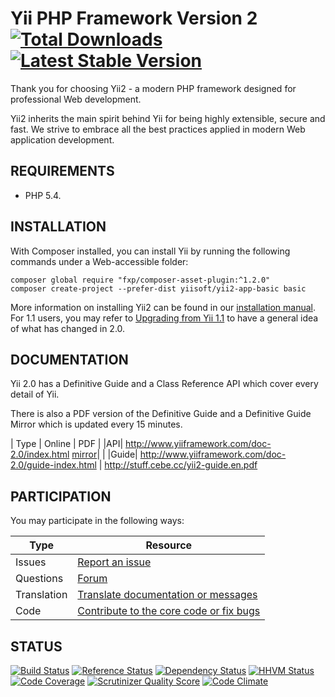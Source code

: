 Yii PHP Framework Version 2 [![Total Downloads](https://poser.pugx.org/yiisoft/yii2/downloads.png)](https://packagist.org/packages/yiisoft/yii2) [![Latest Stable Version](https://poser.pugx.org/yiisoft/yii2/v/stable.png)](https://packagist.org/packages/yiisoft/yii2)
===========================

Thank you for choosing Yii2 - a modern PHP framework designed for professional Web development.

Yii2 inherits the main spirit behind Yii for being highly extensible, secure and fast.
We strive to embrace all the best practices applied in modern Web application development.

REQUIREMENTS
------------

* PHP 5.4.

INSTALLATION
------------
With Composer installed, you can install Yii by running the following commands under a Web-accessible folder:

```
composer global require "fxp/composer-asset-plugin:^1.2.0"
composer create-project --prefer-dist yiisoft/yii2-app-basic basic
```

More information on installing Yii2 can be found in our [installation manual](http://www.yiiframework.com/doc-2.0/guide-start-installation.html).
For 1.1 users, you may refer to [Upgrading from Yii 1.1](docs/guide/intro-upgrade-from-v1.md)
to have a general idea of what has changed in 2.0.

DOCUMENTATION
-------------
Yii 2.0 has a Definitive Guide and a Class Reference API which cover every detail of Yii.

There is also a PDF version of the Definitive Guide and a Definitive Guide Mirror which is updated every 15 minutes.

| Type  | Online | PDF |
|API| http://www.yiiframework.com/doc-2.0/index.html [mirror](http://stuff.cebe.cc/yii2docs/)| |
|Guide|  http://www.yiiframework.com/doc-2.0/guide-index.html | http://stuff.cebe.cc/yii2-guide.en.pdf


PARTICIPATION
------------------

You may participate in the following ways:

| Type  | Resource |
| ------------- | ------------- |
| Issues | [Report an issue](docs/internals/report-an-issue.md)  |
| Questions  | [Forum](http://www.yiiframework.com/forum/index.php/forum/42-general-discussions-for-yii-20/)  |
| Translation | [Translate documentation or messages](docs/internals/translation-workflow.md) |
| Code | [Contribute to the core code or fix bugs](docs/internals/git-workflow.md) |


STATUS
------
[![Build Status](https://img.shields.io/travis/yiisoft/yii2.svg)](http://travis-ci.org/yiisoft/yii2)
[![Reference Status](https://www.versioneye.com/php/yiisoft:yii2/reference_badge.svg)](https://www.versioneye.com/php/yiisoft:yii2/references)
[![Dependency Status](https://www.versioneye.com/php/yiisoft:yii2/dev-master/badge.png)](https://www.versioneye.com/php/yiisoft:yii2/dev-master)
[![HHVM Status](https://img.shields.io/hhvm/yiisoft/yii2-dev.svg)](http://hhvm.h4cc.de/package/yiisoft/yii2-dev)
[![Code Coverage](https://scrutinizer-ci.com/g/yiisoft/yii2/badges/coverage.png?s=31d80f1036099e9d6a3e4d7738f6b000b3c3d10e)](https://scrutinizer-ci.com/g/yiisoft/yii2/)
[![Scrutinizer Quality Score](https://scrutinizer-ci.com/g/yiisoft/yii2/badges/quality-score.png?s=b1074a1ff6d0b214d54fa5ab7abbb90fc092471d)](https://scrutinizer-ci.com/g/yiisoft/yii2/)
[![Code Climate](https://img.shields.io/codeclimate/github/yiisoft/yii2.svg)](https://codeclimate.com/github/yiisoft/yii2)
